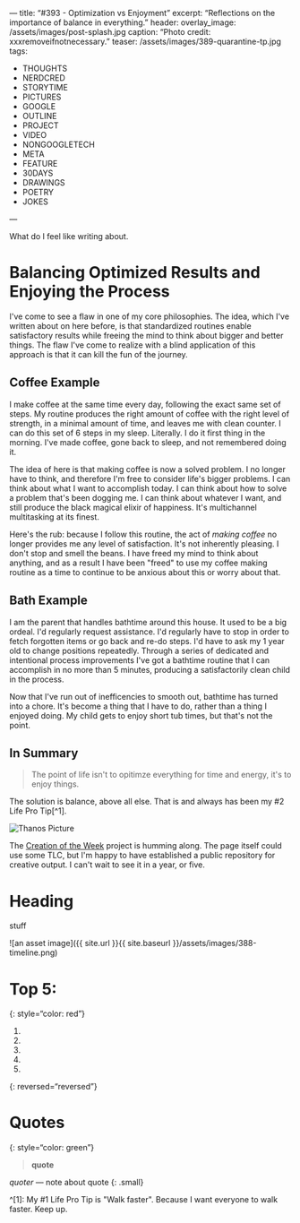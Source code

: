 —
title:  “#393 - Optimization vs Enjoyment”
excerpt: “Reflections on the importance of balance in everything.”
header:
  overlay_image: /assets/images/post-splash.jpg
  caption: “Photo credit: xxxremoveifnotnecessary.”
  teaser: /assets/images/389-quarantine-tp.jpg
tags:
  - THOUGHTS
  - NERDCRED
  - STORYTIME
  - PICTURES
  - GOOGLE
  - OUTLINE
  - PROJECT
  - VIDEO
  - NONGOOGLETECH
  - META
  - FEATURE
  - 30DAYS
  - DRAWINGS
  - POETRY
  - JOKES

—

What do I feel like writing about.

# Balancing Optimized Results and Enjoying the Process
I've come to see a flaw in one of my core philosophies. The idea, which I've written about on here before, is that standardized routines enable satisfactory results while freeing the mind to think about bigger and better things. The flaw I've come to realize with a blind application of this approach is that it can kill the fun of the journey.

## Coffee Example 
I make coffee at the same time every day, following the exact same set of steps. My routine produces the right amount of coffee with the right level of strength, in a minimal amount of time, and leaves me with clean counter. I can do this set of 6 steps in my sleep. Literally. I do it first thing in the morning. I've made coffee, gone back to sleep, and not remembered doing it.

The idea of here is that making coffee is now a solved problem. I no longer have to think, and therefore I'm free to consider life's bigger problems. I can think about what I want to accomplish today. I can think about how to solve a problem that's been dogging me. I can think about whatever I want, and still produce the black magical elixir of happiness. It's multichannel multitasking at its finest.

Here's the rub: because I follow this routine, the act of *making coffee* no longer provides me any level of satisfaction. It's not inherently pleasing. I don't stop and smell the beans. I have freed my mind to think about anything, and as a result I have been "freed" to use my coffee making routine as a time to continue to be anxious about this or worry about that. 

## Bath Example
I am the parent that handles bathtime around this house. It used to be a big ordeal. I'd regularly request assistance. I'd regularly have to stop in order to fetch forgotten items or go back and re-do steps. I'd have to ask my 1 year old to change positions repeatedly. Through a series of dedicated and intentional process improvements I've got a bathtime routine that I can accomplish in no more than 5 minutes, producing a satisfactorily clean child in the process.

Now that I've run out of inefficencies to smooth out, bathtime has turned into a chore. It's become a thing that I have to do, rather than a thing I enjoyed doing. My child gets to enjoy short tub times, but that's not the point.

## In Summary

> The point of life isn't to opitimze everything for time and energy, it's to enjoy things.

The solution is balance, above all else. That is and always has been my #2 Life Pro Tip[^1]. 

![Thanos Picture]({{site.url}}{{site.baseurl}}/assets/images/392-tech-table-2020.jpeg)

The [Creation of the Week]({{site.url}}{{site.baseurl}}/creations/) project is humming along. The page itself could use some TLC, but I'm happy to have established a public repository for creative output. I can't wait to see it in a year, or five.

# Heading

stuff

![an asset image]({{ site.url }}{{ site.baseurl }}/assets/images/388-timeline.png)

# Top 5: 
{: style=“color: red”}

1. 
2. 
3. 
4. 
5. 
{: reversed=“reversed”}

# Quotes
{: style=“color: green”}
> **quote**  

<cite>quoter</cite> — note about quote
{: .small}

^[1]: My #1 Life Pro Tip is "Walk faster". Because I want everyone to walk faster. Keep up.